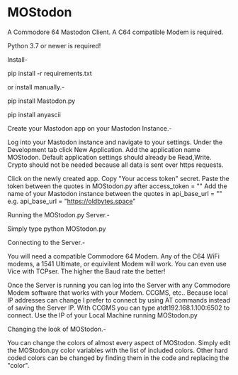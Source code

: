 # MOStodon
A Commodore 64 Mastodon Client. A C64 compatible Modem is required.

Python 3.7 or newer is required!

Install-

pip install -r requirements.txt

or install manually.-

pip install Mastodon.py

pip install anyascii


Create your Mastodon app on your Mastodon Instance.-

Log into your Mastodon instance and navigate to your settings. Under the Development tab click New Application.
Add the application name MOStodon. Default application settings should already be Read,Write. Crypto should not be needed
because all data is sent over https requests.

Click on the newly created app. Copy "Your access token" secret.
Paste the token between the quotes in MOStodon.py after access_token = ""
Add the name of your Mastodon instance between the quotes in api_base_url = ""
e.g. api_base_url = "https://oldbytes.space"

Running the MOStodon.py Server.-

Simply type python MOStodon.py

Connecting to the Server.-

You will need a compatible Commodore 64 Modem. Any of the C64 WiFi modems, a 1541 Ultimate, or equivilent Modem will work.
You can even use Vice with TCPser.
The higher the Baud rate the better!

Once the Server is running you can log into the Server with any Commodore Modem software that works with your Modem. CCGMS, etc..
Because local IP addresses can change I prefer to connect by using AT commands instead of saving the Server IP. 
With CCGMS you can type atdt192.168.1.100:6502 to connect. Use the IP of your Local Machine running MOStodon.py

Changing the look of MOStodon.-

You can change the colors of almost every aspect of MOStodon. Simply edit the MOStodon.py color variables with the list of included colors.
Other hard coded colors can be changed by finding them in the code and replacing the "color".
